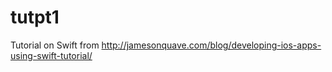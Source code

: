 tutpt1
======
Tutorial on Swift from http://jamesonquave.com/blog/developing-ios-apps-using-swift-tutorial/
